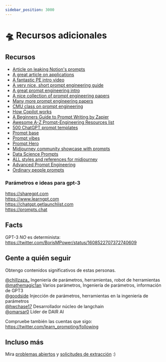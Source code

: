 ```yaml
---
sidebar_position: 3000
---
```


# 🛸 Recursos adicionales

## Recursos

* [Article on leaking Notion's prompts](https://lspace.swyx.io/p/reverse-prompt-eng)
* [A great article on applications](https://huyenchip.com/2023/04/11/llm-engineering.html)<br/>
* [A fantastic PE intro video](https://youtube.com/watch?v=dOxUroR57xs&feature=shares)<br/>
* [A very nice, short prompt engineering guide](https://help.openai.com/en/articles/6654000-best-practices-for-prompt-engineering-with-openai-api)<br/>
* [A great prompt engineering intro](https://humanloop.com/blog/prompt-engineering-101)<br/>
* [A nice collection of prompt engineering papers](https://github.com/dair-ai/Prompt-Engineering-Guide)<br/>
* [Many more prompt engineering papers](https://github.com/thunlp/PromptPapers)<br/>
* [CMU class on prompt engineering](https://youtu.be/5ef83Wljm-M)<br/>
* [How Copilot works](https://thakkarparth007.github.io/copilot-explorer/posts/copilot-internals.html)<br/>
* [A Beginners Guide to Prompt Writing by Zapier](https://zapier.com/blog/gpt-3-prompt/)<br/>
* [Awesome A-Z Prompt-Engineering Resources list](https://github.com/promptslab/Awesome-Prompt-Engineering)<br/>
* [500 ChatGPT prompt templates](https://www.notion.so/500-ChatGPT-Prompt-Templates-d9541e901b2b4e8f800e819bdc0256da)<br/>
* [Prompt base](https://promptbase.com/) <br/>
* [Prompt vibes](https://www.promptvibes.com/) <br/>
* [Prompt Hero](https://prompthero.com/)
* [Midjourney community showcase with prompts](https://www.midjourney.com/showcase/recent/)<br/>
* [Data Science Prompts](https://github.com/travistangvh/ChatGPT-Data-Science-Prompts.git)
* [ALL styles and references for midjourney](https://github.com/willwulfken/MidJourney-Styles-and-Keywords-Reference)<br/>
* [Advanced Prompt Engineering](https://jamesbachini.com/advanced-midjourney-prompt-engineering/#midjourney-flags)
* [Ordinary people prompts](https://www.ordinarypeopleprompts.com/)

### Parámetros e ideas para gpt-3

https://sharegpt.com <br/> https://www.learngpt.com <br/> https://chatgpt.getlaunchlist.com <br/> https://prompts.chat


## Facts

GPT-3 *NO* es determinista: https://twitter.com/BorisMPower/status/1608522707372740609

## Gente a quién seguir

Obtengo contenidos significativos de estas personas.

[@chillzaza_](https://mobile.twitter.com/chillzaza_) Ingeniería de parámetros, herramientas, robot de herramientas<br/> [@mathemagic1an](https://mobile.twitter.com/mathemagic1an) Varios parámetros, Ingeniería de parámetros, información de GPT3<br/> [@goodside](https://twitter.com/goodside/status/1588247865503010816) Injección de parámetros, herramientas en la ingeniería de parámetros<br/> [@hwchase17](https://twitter.com/hwchase17) Desarrollador núcleo de langchain<br/> [@omarsar0](https://twitter.com/omarsar0) Líder de DAIR AI

Compruebe también las cuentas que sigo: https://twitter.com/learn_prompting/following

## Incluso más

Mira [problemas abiertos](https://github.com/trigaten/Learn_Prompting/issues) y [solicitudes de extracción](https://github.com/trigaten/Learn_Prompting/pulls) :)
